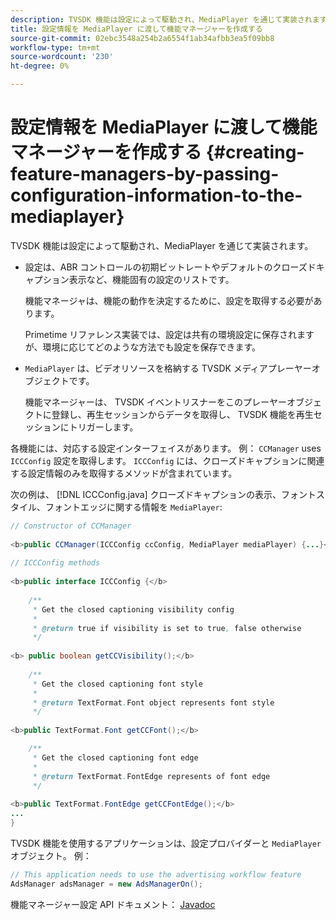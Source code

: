 ```yaml
---
description: TVSDK 機能は設定によって駆動され、MediaPlayer を通じて実装されます。
title: 設定情報を MediaPlayer に渡して機能マネージャーを作成する
source-git-commit: 02ebc3548a254b2a6554f1ab34afbb3ea5f09bb8
workflow-type: tm+mt
source-wordcount: '230'
ht-degree: 0%

---
```


# 設定情報を MediaPlayer に渡して機能マネージャーを作成する {#creating-feature-managers-by-passing-configuration-information-to-the-mediaplayer}

TVSDK 機能は設定によって駆動され、MediaPlayer を通じて実装されます。

* 設定は、ABR コントロールの初期ビットレートやデフォルトのクローズドキャプション表示など、機能固有の設定のリストです。

  機能マネージャは、機能の動作を決定するために、設定を取得する必要があります。

  Primetime リファレンス実装では、設定は共有の環境設定に保存されますが、環境に応じてどのような方法でも設定を保存できます。

* `MediaPlayer` は、ビデオリソースを格納する TVSDK メディアプレーヤーオブジェクトです。

  機能マネージャーは、 TVSDK イベントリスナーをこのプレーヤーオブジェクトに登録し、再生セッションからデータを取得し、 TVSDK 機能を再生セッションにトリガーします。

各機能には、対応する設定インターフェイスがあります。 例： `CCManager` uses `ICCConfig` 設定を取得します。 `ICCConfig` には、クローズドキャプションに関連する設定情報のみを取得するメソッドが含まれています。

次の例は、 [!DNL ICCConfig.java] クローズドキャプションの表示、フォントスタイル、フォントエッジに関する情報を `MediaPlayer`:

```java
// Constructor of CCManager 
 
<b>public CCManager(ICCConfig ccConfig, MediaPlayer mediaPlayer) {...}</b> 
  
// ICCConfig methods 
 
<b>public interface ICCConfig {</b> 
  
    /** 
     * Get the closed captioning visibility config 
     * 
     * @return true if visibility is set to true, false otherwise 
     */ 
    
<b> public boolean getCCVisibility();</b> 
  
    /** 
     * Get the closed captioning font style 
     * 
     * @return TextFormat.Font object represents font style 
     */ 
     
<b>public TextFormat.Font getCCFont();</b>

    /** 
     * Get the closed captioning font edge 
     * 
     * @return TextFormat.FontEdge represents of font edge 
     */ 
     
<b>public TextFormat.FontEdge getCCFontEdge();</b> 
... 
}
```

TVSDK 機能を使用するアプリケーションは、設定プロバイダーと `MediaPlayer` オブジェクト。 例：

```java
// This application needs to use the advertising workflow feature 
AdsManager adsManager = new AdsManagerOn();
```

機能マネージャー設定 API ドキュメント： [Javadoc](https://help.adobe.com/en_US/primetime/api/reference_implementation/android/javadoc/com/adobe/primetime/reference/config/package-summary.html)
